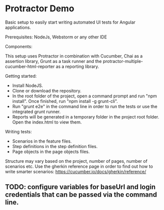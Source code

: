 # Protractor Demo
Basic setup to easily start writing automated UI tests for Angular applications.

Prerequisites: NodeJs, Webstorm or any other IDE

Components:

This setup uses Protractor in combination with Cucumber, Chai as a assertion library, Grunt as a task runner and the protractor-multiple-cucumber-html-reporter as a reporting library.

Getting started:

- Install NodeJS. 
- Clone or download the repository. 
- In the root folder of the project, open a command prompt and run "npm install". Once finished, run "npm install -g grunt-cli". 
- Run "grunt e2e" in the command line in order to run the tests or use the integrated grunt runner. 
- Reports will be generated in a temporary folder in the project root folder. Open the index.html to view them.

Writing tests:

- Scenarios in the feature files. 
- Step definitions in the step definition files. 
- Page objects in the page objects files. 

Structure may vary based on the project, number of pages, number of scenarios etc. Use the gherkin reference page in order to find out how to write smarter scenarios: https://cucumber.io/docs/gherkin/reference/


TODO: configure variables for baseUrl and login credentials that can be passed via the command line.
----------------------------



